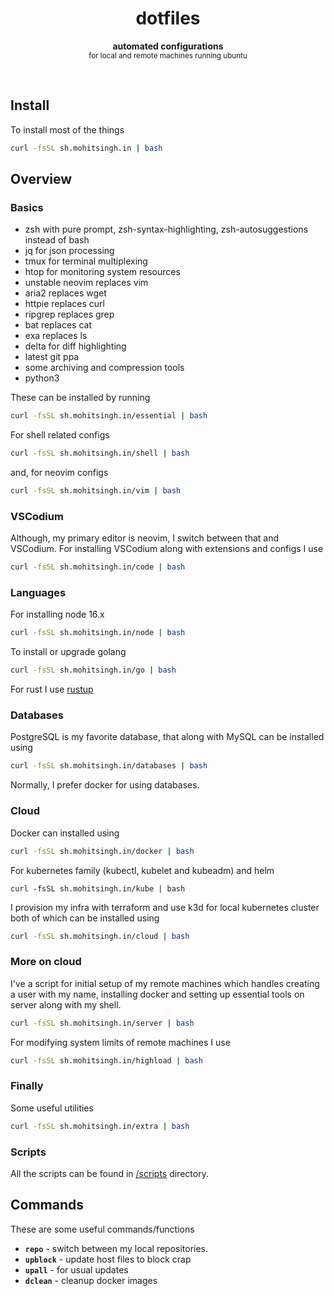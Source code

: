 <h1 align="center">dotfiles</h1>
<p align="center">
  <b>automated configurations</b><br/>
  <sub>for local and remote machines running ubuntu</sub>
</p>
<br />

## Install

To install most of the things

```sh
curl -fsSL sh.mohitsingh.in | bash
```

## Overview

### Basics

- zsh with pure prompt, zsh-syntax-highlighting, zsh-autosuggestions instead of bash
- jq for json processing
- tmux for terminal multiplexing
- htop for monitoring system resources
- unstable neovim replaces vim
- aria2 replaces wget
- httpie replaces curl
- ripgrep replaces grep
- bat replaces cat
- exa replaces ls
- delta for diff highlighting
- latest git ppa
- some archiving and compression tools
- python3

These can be installed by running

```bash
curl -fsSL sh.mohitsingh.in/essential | bash
```

For shell related configs

```bash
curl -fsSL sh.mohitsingh.in/shell | bash
```

and, for neovim configs

```bash
curl -fsSL sh.mohitsingh.in/vim | bash
```

### VSCodium

Although, my primary editor is neovim, I switch between that and VSCodium. For installing VSCodium along with extensions and configs I use

```bash
curl -fsSL sh.mohitsingh.in/code | bash
```

### Languages

For installing node 16.x

```bash
curl -fsSL sh.mohitsingh.in/node | bash
```

To install or upgrade golang

```bash
curl -fsSL sh.mohitsingh.in/go | bash
```

For rust I use [rustup](https://rustup.rs/)

### Databases

PostgreSQL is my favorite database, that along with MySQL can be installed using

```bash
curl -fsSL sh.mohitsingh.in/databases | bash
```

Normally, I prefer docker for using databases.

### Cloud

Docker can installed using

```bash
curl -fsSL sh.mohitsingh.in/docker | bash
```

For kubernetes family (kubectl, kubelet and kubeadm) and helm

```
curl -fsSL sh.mohitsingh.in/kube | bash
```

I provision my infra with terraform and use k3d for local kubernetes cluster both of which can be installed using

```bash
curl -fsSL sh.mohitsingh.in/cloud | bash
```

### More on cloud

I've a script for initial setup of my remote machines which handles creating a user with my name, installing docker and setting up essential tools on server along with my shell.

```bash
curl -fsSL sh.mohitsingh.in/server | bash
```

For modifying system limits of remote machines I use

```bash
curl -fsSL sh.mohitsingh.in/highload | bash
```

### Finally

Some useful utilities

```bash
curl -fsSL sh.mohitsingh.in/extra | bash
```

### Scripts

All the scripts can be found in [/scripts](/scripts) directory.

## Commands

These are some useful commands/functions

- **`repo`** - switch between my local repositories.
- **`upblock`** - update host files to block crap
- **`upall`** - for usual updates
- **`dclean`** - cleanup docker images
